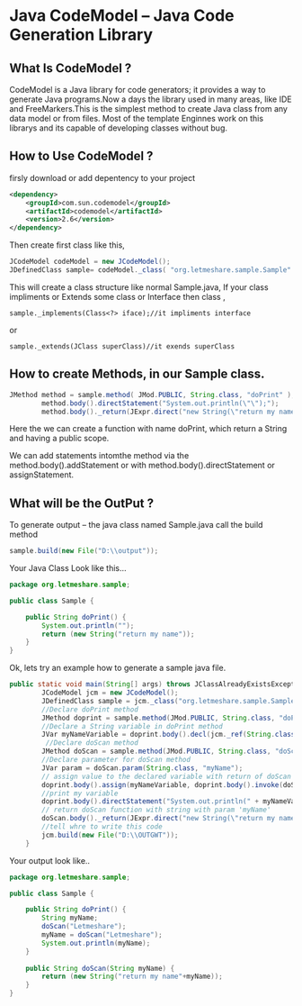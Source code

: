 # Java CodeModel – Java Code Generation Library

## What Is CodeModel ?

CodeModel is a Java library for code generators; it provides a way to generate Java programs.Now a days the library used in many areas, like IDE and FreeMarkers.This is the simplest method to create Java class from any data model or from files.
Most of the template Enginnes work on this librarys and its capable of developing classes without bug.

## How to Use CodeModel ?

firsly download or add depentency to your project

```xml
<dependency>
    <groupId>com.sun.codemodel</groupId>
    <artifactId>codemodel</artifactId>
    <version>2.6</version>
</dependency>
```
            
Then create first class like this,

```java
JCodeModel codeModel = new JCodeModel();
JDefinedClass sample= codeModel._class( "org.letmeshare.sample.Sample" );
```

This will create a class structure like normal Sample.java,
If your class impliments or Extends some class or Interface then class ,

    sample._implements(Class<?> iface);//it impliments interface

or

    sample._extends(JClass superClass)//it exends superClass

## How to create Methods, in our Sample class.

```java
JMethod method = sample.method( JMod.PUBLIC, String.class, "doPrint" );
        method.body().directStatement("System.out.println(\"\");");
        method.body()._return(JExpr.direct("new String(\"return my name\")"));
```
        
Here the we can create a function with name doPrint, which return a String and having a public scope.

We can add statements intomthe method via the method.body().addStatement or with method.body().directStatement or assignStatement.

## What will be the OutPut ?

To generate output – the java class named Sample.java call the build method

```java
sample.build(new File("D:\\output"));
```

Your Java Class Look like this…

```java
package org.letmeshare.sample;

public class Sample {

    public String doPrint() {
        System.out.println("");
        return (new String("return my name"));
    }
}
```

Ok, lets try an example how to generate a sample java file.

```java
public static void main(String[] args) throws JClassAlreadyExistsException, IOException {
        JCodeModel jcm = new JCodeModel();
        JDefinedClass sample = jcm._class("org.letmeshare.sample.Sample");
        //Declare doPrint method
        JMethod doprint = sample.method(JMod.PUBLIC, String.class, "doPrint");
        //Declare a String variable in doPrint method
        JVar myNameVariable = doprint.body().decl(jcm._ref(String.class), "myName");
         //Declare doScan method
        JMethod doScan = sample.method(JMod.PUBLIC, String.class, "doScan");
        //Declare parameter for doScan method
        JVar param = doScan.param(String.class, "myName");
        // assign value to the declared variable with return of doScan with argument String -'Letmeshare'
        doprint.body().assign(myNameVariable, doprint.body().invoke(doScan).arg("Letmeshare"));
        //print my variable
        doprint.body().directStatement("System.out.println(" + myNameVariable.name() + ");");
        // return doScan function with string with param 'myName'
        doScan.body()._return(JExpr.direct("new String(\"return my name\"+myName)"));
        //tell whre to write this code
        jcm.build(new File("D:\\OUTGWT"));
    }
```
    
Your output look like..

```java
package org.letmeshare.sample;

public class Sample {

    public String doPrint() {
        String myName;
        doScan("Letmeshare");
        myName = doScan("Letmeshare");
        System.out.println(myName);
    }
 
    public String doScan(String myName) {
        return (new String("return my name"+myName));
    }
}
```
